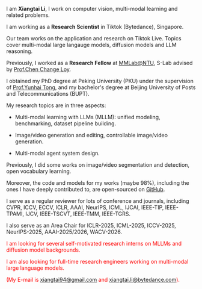 I am **Xiangtai Li**, I work on computer vision, multi-modal learning and related problems.

I am working as a **Research Scientist** in Tiktok (Bytedance), Singapore.

Our team works on the application and research on Tiktok Live. Topics cover multi-modal large langauge models, diffusion models and LLM reasoning.

Previously, I worked as a **Research Fellow** at [MMLab@NTU](https://www.mmlab-ntu.com/), S-Lab advised by [Prof.Chen Change Loy](https://www.mmlab-ntu.com/person/ccloy/).

I obtained my PhD degree at Peking University (PKU) under the supervision of [Prof.Yunhai Tong](https://scholar.google.com/citations?user=T4gqdPkAAAAJ&hl=zh-CN), and my bachelor's degree at Beijing University of Posts and Telecommunications (BUPT).

My research topics are in three aspects:

- Multi-modal learning with LLMs (MLLM): unified modeling, benchmarking, dataset pipeline building.

- Image/video generation and editing, controllable image/video generation. 

- Multi-modal agent system design.

Previously, I did some works on image/video segmentation and detection, open vocabulary learning.

Moreover, the code and models for my works (maybe 98%), including the ones I have deeply contributed to, are open-sourced on [GitHub](https://github.com/lxtGH).

I serve as a regular reviewer for lots of conference and journals, including CVPR, ICCV, ECCV, ICLR, AAAI, NeurIPS, ICML, IJCAI, IEEE-TIP, IEEE-TPAMI, IJCV, IEEE-TSCVT, IEEE-TMM, IEEE-TGRS.

I also serve as an Area Chair for ICLR-2025, ICML-2025, ICCV-2025, NeurIPS-2025, AAAI-2025/2026, WACV-2026.

<span style="color:red"> I am looking for several self-motivated research interns on MLLMs and diffusion model backgrounds. </span>

<span style="color:red"> I am also looking for full-time research engineers working on multi-modal large language models. </span>

<span style="color:red"> (My E-mail is xiangtai94@gmail.com and xiangtai.li@bytedance.com). </span>
